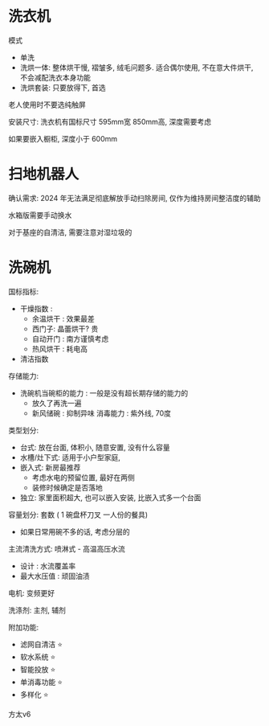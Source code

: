 # 洗衣机


模式
* 单洗
* 洗烘一体: 整体烘干慢, 褶皱多, 绒毛问题多. 适合偶尔使用, 不在意大件烘干, 不会减配洗衣本身功能
* 洗烘套装: 只要放得下, 首选


老人使用时不要选纯触屏  

安装尺寸: 洗衣机有国标尺寸  595mm宽 850mm高, 深度需要考虑

如果要嵌入橱柜, 深度小于 600mm


# 扫地机器人

确认需求: 2024 年无法满足彻底解放手动扫除房间, 仅作为维持房间整洁度的辅助

水箱版需要手动换水


对于基座的自清洁, 需要注意对湿垃圾的


# 洗碗机


国标指标:
* 干燥指数 : 
  * 余温烘干    : 效果最差
  * 西门子: 晶蕾烘干? 贵
  * 自动开门    : 南方谨慎考虑
  * 热风烘干    : 耗电高
* 清洁指数

存储能力:
* 洗碗机当碗柜的能力 : 一般是没有超长期存储的能力的
  * 放久了再洗一遍
  * 新风储碗    : 抑制异味
消毒能力    : 紫外线, 70度


类型划分:
* 台式: 放在台面, 体积小, 随意安置, 没有什么容量
* 水槽/灶下式: 适用于小户型家庭, 
* 嵌入式: 新房最推荐
  * 考虑水电的预留位置, 最好在两侧
  * 装修时候确定是否落地
* 独立: 家里面积超大, 也可以嵌入安装, 比嵌入式多一个台面


容量划分: 套数 ( 1 碗盘杯刀叉 一人份的餐具)
* 如果日常用碗不多的话, 考虑分层的

主流清洗方式: 喷淋式 - 高温高压水流
* 设计  : 水流覆盖率
* 最大水压值 : 顽固油渍

电机: 变频更好

洗涤剂: 主剂, 辅剂

附加功能:
* 滤网自清洁 ⭐
* 软水系统  ⭐
* 智能投放  ⭐
* 单消毒功能 ⭐
* 多样化    ⭐

方太v6

